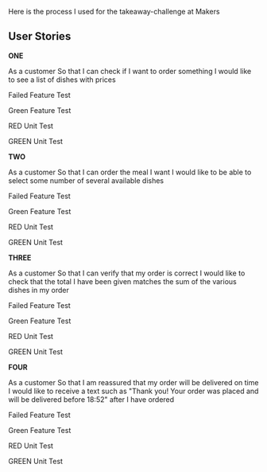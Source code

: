 Here is the process I used for the takeaway-challenge at Makers

## User Stories


**ONE**

As a customer
So that I can check if I want to order something
I would like to see a list of dishes with prices


Failed Feature Test







Green Feature Test







RED Unit Test







GREEN Unit Test





**TWO**

As a customer
So that I can order the meal I want
I would like to be able to select some number of several available dishes

Failed Feature Test







Green Feature Test







RED Unit Test







GREEN Unit Test




**THREE**

As a customer
So that I can verify that my order is correct
I would like to check that the total I have been given matches the sum of the various dishes in my order

Failed Feature Test







Green Feature Test







RED Unit Test







GREEN Unit Test







**FOUR**

As a customer
So that I am reassured that my order will be delivered on time
I would like to receive a text such as "Thank you! Your order was placed and will be delivered before 18:52" after I have ordered


Failed Feature Test







Green Feature Test







RED Unit Test







GREEN Unit Test
